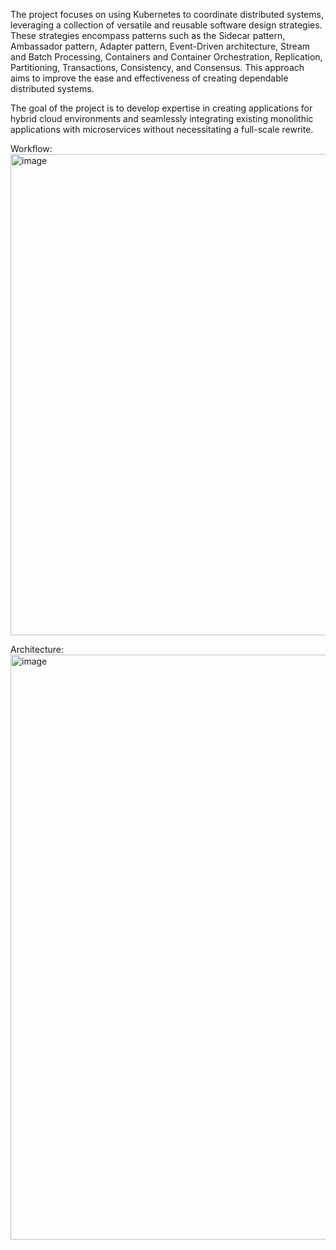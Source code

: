 The project focuses on using Kubernetes to coordinate distributed systems, leveraging a collection of versatile and reusable software design strategies. These strategies encompass patterns such as the Sidecar pattern, Ambassador pattern, Adapter pattern, Event-Driven architecture, Stream and Batch Processing, Containers and Container Orchestration, Replication, Partitioning, Transactions, Consistency, and Consensus. This approach aims to improve the ease and effectiveness of creating dependable distributed systems.

The goal of the project is to develop expertise in creating applications for hybrid cloud environments and seamlessly integrating existing monolithic applications with microservices without necessitating a full-scale rewrite.


Workflow:
<img width="770" alt="image" src="https://github.com/cyse7125-fall2023-group2/.github/assets/114118569/2c73da42-8567-4d86-88ef-0aa560f994b2">

Architecture:
<img width="936" alt="image" src="https://github.com/cyse7125-fall2023-group2/.github/assets/114118569/f945d638-30c6-427c-86e6-e1bbb37af899">
